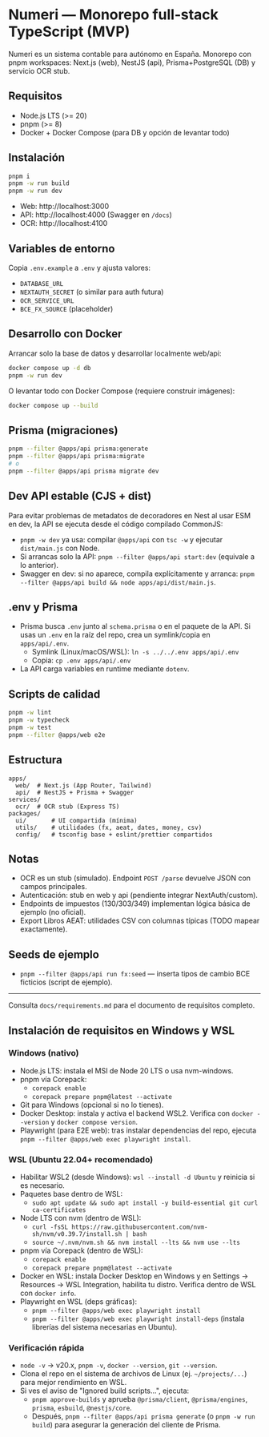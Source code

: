 # Numeri — Monorepo full‑stack TypeScript (MVP)

Numeri es un sistema contable para autónomo en España. Monorepo con pnpm workspaces: Next.js (web), NestJS (api), Prisma+PostgreSQL (DB) y servicio OCR stub.

## Requisitos

- Node.js LTS (>= 20)
- pnpm (>= 8)
- Docker + Docker Compose (para DB y opción de levantar todo)

## Instalación

```bash
pnpm i
pnpm -w run build
pnpm -w run dev
```

- Web: http://localhost:3000
- API: http://localhost:4000 (Swagger en `/docs`)
- OCR: http://localhost:4100

## Variables de entorno

Copia `.env.example` a `.env` y ajusta valores:

- `DATABASE_URL`
- `NEXTAUTH_SECRET` (o similar para auth futura)
- `OCR_SERVICE_URL`
- `BCE_FX_SOURCE` (placeholder)

## Desarrollo con Docker

Arrancar solo la base de datos y desarrollar localmente web/api:

```bash
docker compose up -d db
pnpm -w run dev
```

O levantar todo con Docker Compose (requiere construir imágenes):

```bash
docker compose up --build
```

## Prisma (migraciones)

```bash
pnpm --filter @apps/api prisma:generate
pnpm --filter @apps/api prisma:migrate
# o
pnpm --filter @apps/api prisma migrate dev
```

## Dev API estable (CJS + dist)

Para evitar problemas de metadatos de decoradores en Nest al usar ESM en dev, la API se ejecuta desde el código compilado CommonJS:

- `pnpm -w dev` ya usa: compilar `@apps/api` con `tsc -w` y ejecutar `dist/main.js` con Node.
- Si arrancas solo la API: `pnpm --filter @apps/api start:dev` (equivale a lo anterior).
- Swagger en dev: si no aparece, compila explícitamente y arranca: `pnpm --filter @apps/api build && node apps/api/dist/main.js`.

## .env y Prisma

- Prisma busca `.env` junto al `schema.prisma` o en el paquete de la API. Si usas un `.env` en la raíz del repo, crea un symlink/copia en `apps/api/.env`.
  - Symlink (Linux/macOS/WSL): `ln -s ../../.env apps/api/.env`
  - Copia: `cp .env apps/api/.env`
- La API carga variables en runtime mediante `dotenv`.

## Scripts de calidad

```bash
pnpm -w lint
pnpm -w typecheck
pnpm -w test
pnpm --filter @apps/web e2e
```

## Estructura

```
apps/
  web/  # Next.js (App Router, Tailwind)
  api/  # NestJS + Prisma + Swagger
services/
  ocr/  # OCR stub (Express TS)
packages/
  ui/       # UI compartida (mínima)
  utils/    # utilidades (fx, aeat, dates, money, csv)
  config/   # tsconfig base + eslint/prettier compartidos
```

## Notas

- OCR es un stub (simulado). Endpoint `POST /parse` devuelve JSON con campos principales.
- Autenticación: stub en web y api (pendiente integrar NextAuth/custom).
- Endpoints de impuestos (130/303/349) implementan lógica básica de ejemplo (no oficial).
- Export Libros AEAT: utilidades CSV con columnas típicas (TODO mapear exactamente).

## Seeds de ejemplo

- `pnpm --filter @apps/api run fx:seed` — inserta tipos de cambio BCE ficticios (script de ejemplo).

---

Consulta `docs/requirements.md` para el documento de requisitos completo.

## Instalación de requisitos en Windows y WSL

### Windows (nativo)

- Node.js LTS: instala el MSI de Node 20 LTS o usa nvm-windows.
- pnpm vía Corepack:
  - `corepack enable`
  - `corepack prepare pnpm@latest --activate`
- Git para Windows (opcional si no lo tienes).
- Docker Desktop: instala y activa el backend WSL2. Verifica con `docker --version` y `docker compose version`.
- Playwright (para E2E web): tras instalar dependencias del repo, ejecuta `pnpm --filter @apps/web exec playwright install`.

### WSL (Ubuntu 22.04+ recomendado)

- Habilitar WSL2 (desde Windows): `wsl --install -d Ubuntu` y reinicia si es necesario.
- Paquetes base dentro de WSL:
  - `sudo apt update && sudo apt install -y build-essential git curl ca-certificates`
- Node LTS con nvm (dentro de WSL):
  - `curl -fsSL https://raw.githubusercontent.com/nvm-sh/nvm/v0.39.7/install.sh | bash`
  - `source ~/.nvm/nvm.sh && nvm install --lts && nvm use --lts`
- pnpm vía Corepack (dentro de WSL):
  - `corepack enable`
  - `corepack prepare pnpm@latest --activate`
- Docker en WSL: instala Docker Desktop en Windows y en Settings → Resources → WSL Integration, habilita tu distro. Verifica dentro de WSL con `docker info`.
- Playwright en WSL (deps gráficas):
  - `pnpm --filter @apps/web exec playwright install`
  - `pnpm --filter @apps/web exec playwright install-deps` (instala librerías del sistema necesarias en Ubuntu).

### Verificación rápida

- `node -v` → v20.x, `pnpm -v`, `docker --version`, `git --version`.
- Clona el repo en el sistema de archivos de Linux (ej. `~/projects/...`) para mejor rendimiento en WSL.
- Si ves el aviso de "Ignored build scripts...", ejecuta:
  - `pnpm approve-builds` y aprueba `@prisma/client`, `@prisma/engines`, `prisma`, `esbuild`, `@nestjs/core`.
  - Después, `pnpm --filter @apps/api prisma generate` (o `pnpm -w run build`) para asegurar la generación del cliente de Prisma.

